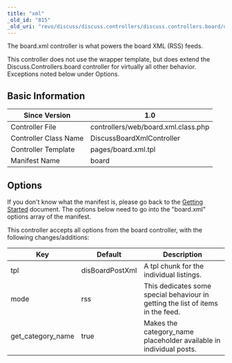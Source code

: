 ```yaml
---
title: "xml"
_old_id: "815"
_old_uri: "revo/discuss/discuss.controllers/discuss.controllers.board/discuss.controllers.board.xml"
---
```


The board.xml controller is what powers the board XML (RSS) feeds.

This controller does not use the wrapper template, but does extend the Discuss.Controllers.board controller for virtually all other behavior. Exceptions noted below under Options.

## Basic Information

| Since Version         | 1.0                                 |
| --------------------- | ----------------------------------- |
| Controller File       | controllers/web/board.xml.class.php |
| Controller Class Name | DiscussBoardXmlController           |
| Controller Template   | pages/board.xml.tpl                 |
| Manifest Name         | board                               |

## Options

If you don't know what the manifest is, please go back to the [Getting Started](extras/discuss/discuss.getting-started "Discuss.Getting Started") document. The options below need to go into the "board.xml" options array of the manifest.

This controller accepts all options from the board controller, with the following changes/additions:

| Key                 | Default         | Description                                                                     |
| ------------------- | --------------- | ------------------------------------------------------------------------------- |
| tpl                 | disBoardPostXml | A tpl chunk for the individual listings.                                        |
| mode                | rss             | This dedicates some special behaviour in getting the list of items in the feed. |
| get\_category\_name | true            | Makes the category\_name placeholder available in individual posts.             |
